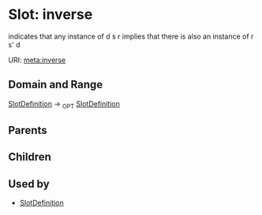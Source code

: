 # Slot: inverse


indicates that any instance of d s r implies that there is also an instance of r s' d

URI: [meta:inverse](https://w3id.org/biolink/biolinkml/meta/inverse)
## Domain and Range

[SlotDefinition](SlotDefinition.md) ->  <sub>OPT</sub> [SlotDefinition](SlotDefinition.md)
## Parents

## Children

## Used by

 * [SlotDefinition](SlotDefinition.md)
